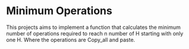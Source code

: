 # Minimum Operations

This projects aims to implement a function that calculates the minimum number of operations required to reach n number of H starting with only one H. Where the operations are Copy_all and paste.